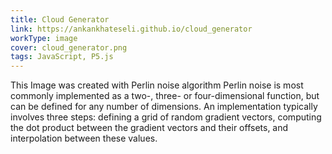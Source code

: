 ```yaml
---
title: Cloud Generator
link: https://ankankhateseli.github.io/cloud_generator
workType: image
cover: cloud_generator.png
tags: JavaScript, P5.js
---
```


This Image was created with Perlin noise algorithm
Perlin noise is most commonly implemented as a two-, three- or four-dimensional function, but can be defined for any number of dimensions. An implementation typically involves three steps: defining a grid of random gradient vectors, computing the dot product between the gradient vectors and their offsets, and interpolation between these values.
